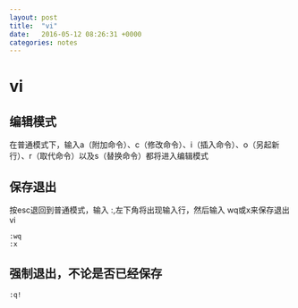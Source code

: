 ```yaml
---
layout: post
title:  "vi"
date:   2016-05-12 08:26:31 +0000
categories: notes
---
```


# vi


## 编辑模式

在普通模式下，输入a（附加命令）、c（修改命令）、i（插入命令）、o（另起新行）、r（取代命令）以及s（替换命令）都将进入编辑模式

## 保存退出

按esc退回到普通模式，输入 :,左下角将出现输入行，然后输入 wq或x来保存退出vi
```
:wq
:x
```

## 强制退出，不论是否已经保存
```
:q!

```

